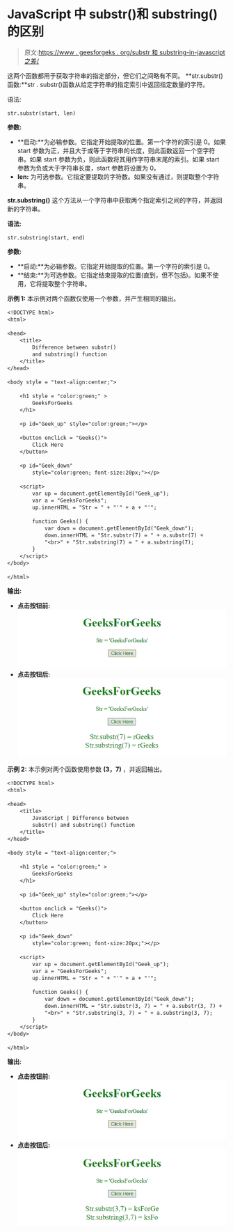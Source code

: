 # JavaScript 中 substr()和 substring()的区别

> 原文:[https://www . geesforgeks . org/substr 和 substring-in-javascript 之差/](https://www.geeksforgeeks.org/difference-between-substr-and-substring-in-javascript/)

这两个函数都用于获取字符串的指定部分，但它们之间略有不同。
**str.substr()函数:**str . substr()函数从给定字符串的指定索引中返回指定数量的字符。

语法:

```
str.substr(start, len)
```

**参数:**

*   **启动:**为必输参数。它指定开始提取的位置。第一个字符的索引是 0。如果 start 参数为正，并且大于或等于字符串的长度，则此函数返回一个空字符串。如果 start 参数为负，则此函数将其用作字符串末尾的索引。如果 start 参数为负或大于字符串长度，start 参数将设置为 0。
*   **len:** 为可选参数。它指定要提取的字符数。如果没有通过，则提取整个字符串。

**str.substring()** 这个方法从一个字符串中获取两个指定索引之间的字符，并返回新的字符串。

**语法:**

```
str.substring(start, end)
```

**参数:**

*   **启动:**为必输参数。它指定开始提取的位置。第一个字符的索引是 0。
*   **结束:**为可选参数。它指定结束提取的位置(直到，但不包括)。如果不使用，它将提取整个字符串。

**示例 1:** 本示例对两个函数仅使用一个参数，并产生相同的输出。

```
<!DOCTYPE html> 
<html> 

<head> 
    <title> 
        Difference between substr()
        and substring() function
    </title> 
</head> 

<body style = "text-align:center;"> 

    <h1 style = "color:green;" > 
        GeeksForGeeks 
    </h1> 

    <p id="Geek_up" style="color:green;"></p>

    <button onclick = "Geeks()"> 
        Click Here 
    </button> 

    <p id="Geek_down" 
        style="color:green; font-size:20px;"></p>

    <script>
        var up = document.getElementById("Geek_up");
        var a = "GeeksForGeeks";
        up.innerHTML = "Str = " + "'" + a + "'";

        function Geeks() { 
            var down = document.getElementById("Geek_down");
            down.innerHTML = "Str.substr(7) = " + a.substr(7) + 
            "<br>" + "Str.substring(7) = " + a.substring(7); 
        }
    </script> 
</body> 

</html>                    
```

**输出:**

*   **点击按钮前:**
    ![](img/9e0ccc7ddc36c6815e35021493391bb8.png)
*   **点击按钮后:**
    ![](img/06e5f8fefc0ebfe473c24cef51ae83a2.png)

**示例 2:** 本示例对两个函数使用参数 **(3，7)** ，并返回输出。

```
<!DOCTYPE html> 
<html> 

<head> 
    <title> 
        JavaScript | Difference between
        substr() and substring() function
    </title> 
</head> 

<body style = "text-align:center;"> 

    <h1 style = "color:green;" > 
        GeeksForGeeks 
    </h1> 

    <p id="Geek_up" style="color:green;"></p>

    <button onclick = "Geeks()"> 
        Click Here 
    </button> 

    <p id="Geek_down" 
        style="color:green; font-size:20px;"></p>

    <script>
        var up = document.getElementById("Geek_up");
        var a = "GeeksForGeeks";
        up.innerHTML = "Str = " + "'" + a + "'";

        function Geeks() { 
            var down = document.getElementById("Geek_down");
            down.innerHTML = "Str.substr(3, 7) = " + a.substr(3, 7) + 
            "<br>" + "Str.substring(3, 7) = " + a.substring(3, 7); 
        }
    </script> 
</body> 

</html>                    
```

**输出:**

*   **点击按钮前:**
    ![](img/9e0ccc7ddc36c6815e35021493391bb8.png)
*   **点击按钮后:**
    ![](img/545031a934307ef5ad07a4ba38dc5a60.png)